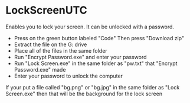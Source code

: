 # LockScreenUTC
Enables you to lock your screen. It can be unlocked with a password.

- Press on the green button labeled "Code" Then press "Download zip"
- Extract the file on the G: drive
- Place all of the files in the same folder
- Run "Encrypt Password.exe" and enter your password
- Run "Lock Screen.exe" in the same folder as "pw.txt" that "Encrypt Password.exe" made
- Enter your password to unlock the computer

If your put a file called "bg.png" or "bg.jpg" in the same folder as "Lock Screen.exe" then that will be the background for the lock screen
